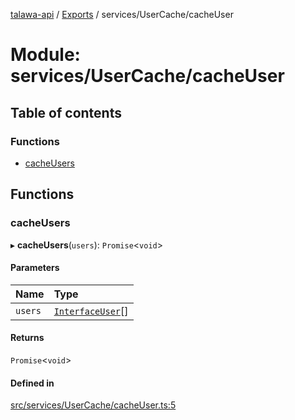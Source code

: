 [talawa-api](../README.md) / [Exports](../modules.md) / services/UserCache/cacheUser

# Module: services/UserCache/cacheUser

## Table of contents

### Functions

- [cacheUsers](services_UserCache_cacheUser.md#cacheusers)

## Functions

### cacheUsers

▸ **cacheUsers**(`users`): `Promise`\<`void`\>

#### Parameters

| Name | Type |
| :------ | :------ |
| `users` | [`InterfaceUser`](../interfaces/models_User.InterfaceUser.md)[] |

#### Returns

`Promise`\<`void`\>

#### Defined in

[src/services/UserCache/cacheUser.ts:5](https://github.com/PalisadoesFoundation/talawa-api/blob/636e51c/src/services/UserCache/cacheUser.ts#L5)
